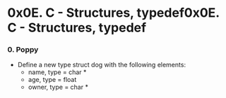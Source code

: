 # 0x0E. C - Structures, typedef0x0E. C - Structures, typedef
### 0. Poppy
- Define a new type struct dog with the following elements:
	- name, type = char *
	- age, type = float
	- owner, type = char *
